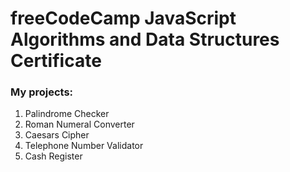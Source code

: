 # freeCodeCamp JavaScript Algorithms and Data Structures Certificate
### My projects:
1. Palindrome Checker
2. Roman Numeral Converter
3. Caesars Cipher
4. Telephone Number Validator
5. Cash Register